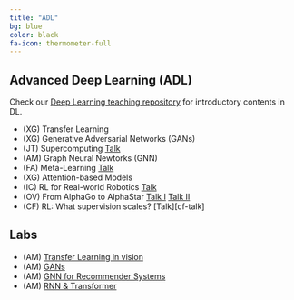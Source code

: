 ```yaml
---
title: "ADL"
bg: blue
color: black
fa-icon: thermometer-full
---
```


## Advanced Deep Learning (ADL)
Check our [Deep Learning teaching repository](https://github.com/telecombcn-dl/lectures-all) for introductory contents in DL.



* (XG) Transfer Learning
* (XG) Generative Adversarial Networks (GANs)
* (JT) Supercomputing [Talk][jt-talk]
* (AM) Graph Neural Newtorks (GNN)
* (FA) Meta-Learning [Talk][fa-talk]
* (XG) Attention-based Models
* (IC) RL for Real-world Robotics [Talk][ic-talk]
* (OV) From AlphaGo to AlphaStar [Talk I][ov-talk1] [Talk II][ov-talk2]
* (CF) RL: What supervision scales? [Talk][cf-talk]

## Labs
* (AM) [Transfer Learning in vision][tfl-lab]
* (AM) [GANs][gan-lab]
* (AM) [GNN for Recommender Systems][gnn-lab]
* (AM) [RNN & Transformer][rnn-lab]


[jt-talk]: https://youtu.be/h9VOi39MtKc
[fa-talk]: https://youtu.be/s4NxGoK3Fzs
[ic-talk]: https://youtu.be/AHgkmzdmvZE
[ov-talk1]: https://youtu.be/IjZLZSZxvIs
[ov-talk2]: https://youtu.be/2qyUFBSHYIc
[cf-talk1]: https://youtu.be/47vzPmOLdps

[tfl-lab]: https://github.com/telecombcn-dl/drl-2020/blob/gh-pages/labs/arap_2020_lab03_transfer_todo.ipynb
[gan-lab]: https://github.com/telecombcn-dl/drl-2020/blob/gh-pages/labs/arap_2020_04_gan_todo.ipynb
[gnn-lab]: https://github.com/telecombcn-dl/drl-2020/blob/gh-pages/labs/arap_2020_lab_5_gcn_todo.ipynb
[rnn-lab]: https://github.com/telecombcn-dl/drl-2020/blob/gh-pages/labs/arap_2020_06_lm_todo.ipynb
